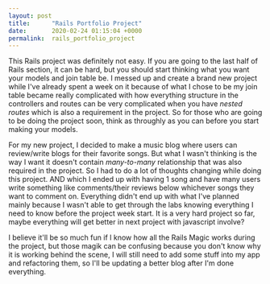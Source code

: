 ```yaml
---
layout: post
title:      "Rails Portfolio Project"
date:       2020-02-24 01:15:04 +0000
permalink:  rails_portfolio_project
---
```



This Rails project was definitely not easy. If you are going to the last half of Rails section, it can be hard, but you should start thinking what you want your models and join table be. I messed up and create a brand new project while I've already spent a week on it because of what I chose to be my join table became really complicated with how everything structure in the controllers and routes can be very complicated when you have *nested routes* which is also a requirement in the project. So for those who are going to be doing the project soon, think as throughly as you can before you start making your models.

For my new project, I decided to make a music blog where users can review/write blogs for their favorite songs. But what I wasn't thinking is the way I want it doesn't contain *many-to-many* relationship that was also required in the project. So I had to do a lot of thoughts changing while doing this project. AND which I ended up with having 1 song and have many users write something like comments/their reviews below whichever songs they want to comment on. Everything didn't end up with what I've planned mainly because I wasn't able to get through the labs knowing everything I need to know before the project week start. It is a very hard project so far, maybe everything will get better in next project with javascript involve?

I believe it'll be so much fun if I know how all the Rails Magic works during the project, but those magik can be confusing because you don't know why it is working behind the scene, I will still need to add some stuff into my app and refactoring them, so I'll be updating a better blog after I'm done everything.










